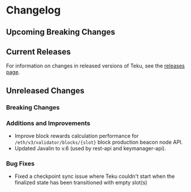 # Changelog

## Upcoming Breaking Changes

## Current Releases

For information on changes in released versions of Teku, see
the [releases page](https://github.com/Consensys/teku/releases).

## Unreleased Changes

### Breaking Changes

### Additions and Improvements
- Improve block rewards calculation performance for `/eth/v3/validator/blocks/{slot}` block production beacon node API.
- Updated Javalin to v.6 (used by rest-api and keymanager-api).

### Bug Fixes

- Fixed a checkpoint sync issue where Teku couldn't start when the finalized state has been transitioned with empty slot(s) 
